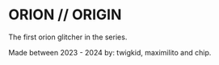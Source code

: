 # ORION // ORIGIN
The first orion glitcher in the series.

Made between
2023 - 2024
by: twigkid, maximilito and chip.
